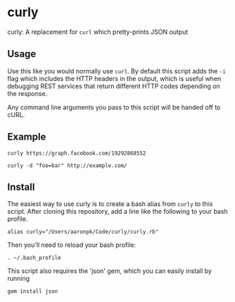 curly
=====

curly: A replacement for `curl` which pretty-prints JSON output


Usage
-----

Use this like you would normally use `curl`. By default this script adds the `-i` flag which includes the HTTP headers in the output, which is useful when debugging REST services that return different HTTP codes depending on the response.

Any command line arguments you pass to this script will be handed off to cURL.


Example
-------

`curly https://graph.facebook.com/19292868552`

`curly -d "foo=bar" http://example.com/`


Install
-------

The easiest way to use curly is to create a bash alias from `curly` to this script. After cloning this repository, add a line like the following to your bash profile.

`alias curly="/Users/aaronpk/Code/curly/curly.rb"`

Then you'll need to reload your bash profile:

`. ~/.bash_profile`

This script also requires the 'json' gem, which you can easily install by running

`gem install json`

